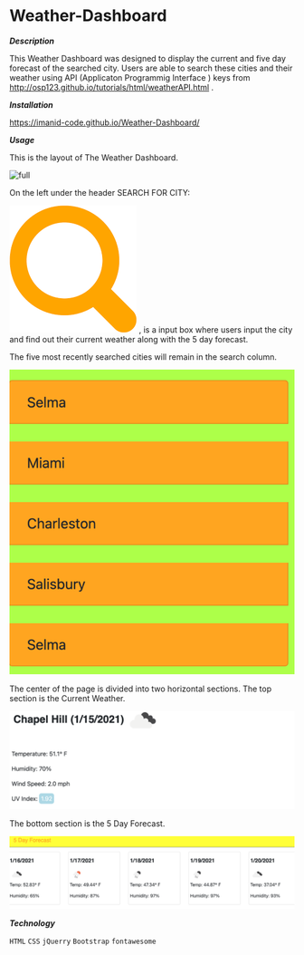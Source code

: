 # Weather-Dashboard


***Description***

This Weather Dashboard was designed to display the current and five day forecast of the searched city. Users are able to search these cities and their weather using API (Applicaton Programmig Interface ) keys from 
 http://osp123.github.io/tutorials/html/weatherAPI.html .

***Installation***

https://imanid-code.github.io/Weather-Dashboard/


***Usage***

This  is the layout of The Weather Dashboard. 

![full](assets/layout.jpg)


On the left under the header SEARCH FOR CITY: 

![search](assets/search.png)
, is a input box where users input the city and find out their current weather along with the 5 day forecast. 

The five most recently searched cities will remain in the search column. 

![recent](assets/recentcities.png)


The center of the page is divided into two horizontal sections. The top section is the Current Weather. 

![top](assets/top.png)


The bottom section is the 5 Day Forecast. 

![bottom](assets/bottom.png)



***Technology***

```HTML```   ```CSS``` ```jQuerry``` ```Bootstrap``` ```fontawesome```